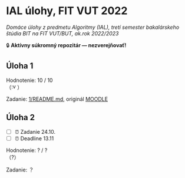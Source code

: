 # IAL úlohy, FIT VUT 2022

*Domáce úlohy z predmetu Algoritmy (IAL), tretí semester bakalárskeho štúdia BIT na FIT VUT/BUT, ak.rok 2022/2023*

🔒 **Aktívny súkromný repozitár — nezverejňovať!**

## Úloha 1

Hodnotenie: 10 / 10 <br>（<img alt=":vutez" src="https://cdn.discordapp.com/emojis/650288381476995102.png" height="16px" />）

Zadanie: [1/README.md](1/ZADANI.md), originál [MOODLE](https://moodle.vut.cz/mod/folder/view.php?id=249030)

## Úloha 2

- [ ] ⏰ Zadanie 24.10.
- [ ] ⏰ Deadline 13.11

Hodnotenie: ? / ? <br>（?）

Zadanie: ？
